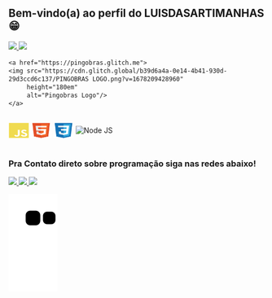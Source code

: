 ## Bem-vindo(a) ao perfil do LUISDASARTIMANHAS😁

 <div>
   <a href="https://github.com/LUISDASARTIMANHAS">
   <img height="180em" src="https://github-readme-stats.vercel.app/api?username=LUISDASARTIMANHAS&show_icons=true&theme=tokyonight&include_all_commits=true&count_private=true"/>
   <img height="180em" 
        src="https://github-readme-stats.vercel.app/api/top-langs/?username=LUISDASARTIMANHAS&layout=compact&langs_count=6&theme=tokyonight"/>
    </a>
    
    <a href="https://pingobras.glitch.me">
    <img src="https://cdn.glitch.global/b39d6a4a-0e14-4b41-930d-29d3ccd6c137/PINGOBRAS LOGO.png?v=1678209428960" 
         height="180em" 
         alt="Pingobras Logo"/>
    </a>

</div>
<div style="display: inline_block"><br>
  <img align="center" alt="Js" height="30" width="40" src="https://raw.githubusercontent.com/devicons/devicon/master/icons/javascript/javascript-plain.svg">
  <img align="center" alt="HTML" height="30" width="40" src="https://raw.githubusercontent.com/devicons/devicon/master/icons/html5/html5-original.svg">
  <img align="center" alt="CSS" height="30" width="40" src="https://raw.githubusercontent.com/devicons/devicon/master/icons/css3/css3-original.svg">
  <img align="center" alt="Node JS" height="30" width="40" src="https://seeklogo.com/images/N/nodejs-logo-FBE122E377-seeklogo.com.png">
</div>
 
 <br>
 
  ### Pra Contato direto sobre programação siga nas redes abaixo!
 
<div> 
 <a href="https://discord.gg/TUpNd6CQgg" target="_blank">
  <img src="https://img.shields.io/badge/Discord-7289DA?style=for-the-badge&logo=discord&logoColor=white" target="_blank">
 </a> 
  <a href = "mailto:luisaugustodesouza785@gmail.com">
   <img src="https://img.shields.io/badge/-Gmail-%23333?style=for-the-badge&logo=gmail&logoColor=white" target="_blank">
 </a>
 <a href="https://wa.me/55027995744791" target="_blank">
  <img src="https://static.whatsapp.net/rsrc.php/v3/yz/r/ujTY9i_Jhs1.png" target="_blank">
 </a> 
 
  ![Snake animation](https://github.com/LUISDASARTIMANHAS/LUISDASARTIMANHAS/blob/output/github-contribution-grid-snake.svg)

</div>

